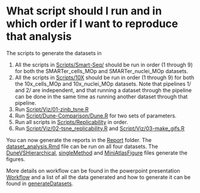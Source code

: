 # What script should I run and in which order if I want to reproduce that analysis

The scripts to generate the datasets in 
1. All the scripts in [Scripts/Smart-Seq/](/Scripts/Smart-Seq/) should be run in order (1 through 9) for both the SMARTer_cells_MOp and SMARTer_nuclei_MOp datasets.
2. All the scripts in [Scripts/10X](/Scripts/10X/) should be run in order (1 through 9) for both the 10x_cells_MOp and 10x_nuclei_MOp datasets. Note that pipelines 1/ and 2/ are independent, and that running a dataset through the pipeline can be done in the same time as running another dataset through that pipeline.
3. Run [Script/Viz/01-zinb_tsne.R](/Script/Viz/01-zinb_tsne.R)
4. Run [Script/Dune-Comparison/Dune.R](/Script/Dune-Comparison/Dune.R) for two sets of parameters.
5. Run all scripts in [Scripts/Replicability](/Scripts/Replicability/) in order.
6. Run [Script/Viz/02-tsne_replicability.R](/Script/Viz/02-tsne_replicability.R) and [Script/Viz/03-make_gifs.R](/Script/Viz/03-make_gifs.R) 


You can now generate the reports in the [Report](/Report/) folder. The [dataset_analysis.Rmd](/Report/IndividualDatasets/dataset_analysis.Rmd) file can be run on all four datasets. The [DuneVSHierarchical](/Report/IndividualDatasets/DuneVSHierarchical.Rmd), [singleMethod](/Report/IndividualDatasets/singleMethod.Rmd) and [MiniAtlasFigure](/Report/IndividualDatasets/MiniAtlasFigure.Rmd) files generate the figures.  

More details on workflow can be found in the powerpoint presentation [Workflow](/Explainations/Workflow.pptx) and a list of all the data generated and how to generate it can be found in [generateDatasets](/Explainations/generateDatasets.csv). 
